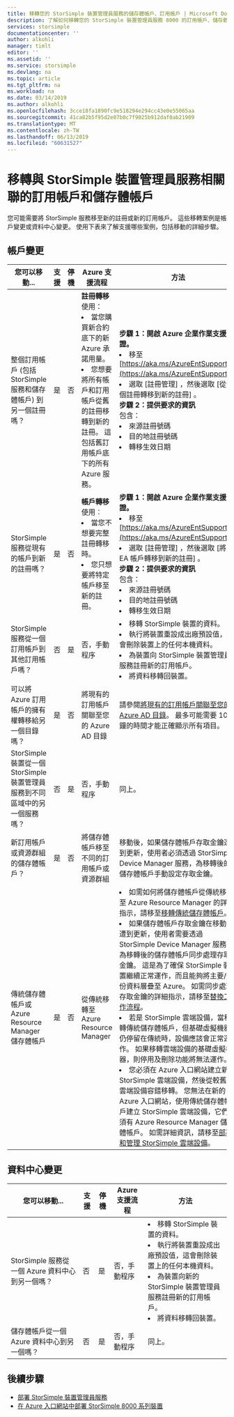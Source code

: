 ```yaml
---
title: 移轉您的 StorSimple 裝置管理員服務的儲存體帳戶、訂用帳戶 | Microsoft Docs
description: 了解如何移轉您的 StorSimple 裝置管理員服務 8000 的訂用帳戶、儲存體帳戶。
services: storsimple
documentationcenter: ''
author: alkohli
manager: timlt
editor: ''
ms.assetid: ''
ms.service: storsimple
ms.devlang: na
ms.topic: article
ms.tgt_pltfrm: na
ms.workload: na
ms.date: 03/14/2019
ms.author: alkohli
ms.openlocfilehash: 3cce18fa1890fc9e518294e294cc43e0e55065aa
ms.sourcegitcommit: 41ca82b5f95d2e07b0c7f9025b912daf0ab21909
ms.translationtype: MT
ms.contentlocale: zh-TW
ms.lasthandoff: 06/13/2019
ms.locfileid: "60631527"
---
```

# <a name="migrate-subscriptions-and-storage-accounts-associated-with-storsimple-device-manager-service"></a>移轉與 StorSimple 裝置管理員服務相關聯的訂用帳戶和儲存體帳戶

您可能需要將 StorSimple 服務移至新的註冊或新的訂用帳戶。 這些移轉案例是帳戶變更或資料中心變更。 使用下表來了解支援哪些案例，包括移動的詳細步驟。

## <a name="account-changes"></a>帳戶變更

| 您可以移動...| 支援| 停機| Azure 支援流程| 方法|
|-----|-----|-----|-----|-----|
| 整個訂用帳戶 (包括 StorSimple 服務和儲存體帳戶) 到另一個註冊嗎？ | 是       | 否       | **註冊轉移**<br>使用：<li>當您購買新合約底下的新 Azure 承諾用量。</li><li>您想要將所有帳戶和訂用帳戶從舊的註冊移轉到新的註冊。 這包括舊訂用帳戶底下的所有 Azure 服務。</li> | **步驟 1：開啟 Azure 企業作業支援票證。**<li>移至 [https://aka.ms/AzureEntSupport](https://aka.ms/AzureEntSupport)。</li><li> 選取 [註冊管理]  ，然後選取 [從一個註冊轉移到新的註冊]  。<br>**步驟 2：提供要求的資訊**<br>包含：<li>來源註冊號碼</li><li> 目的地註冊號碼</li><li>轉移生效日期|
| StorSimple 服務從現有的帳戶到新的註冊嗎？    | 是       | 否       | **帳戶轉移**<br>使用︰<li>當您不想要完整註冊轉移時。</li><li>您只想要將特定帳戶移至新的註冊。</li>| **步驟 1：開啟 Azure 企業作業支援票證。**<li>移至 [https://aka.ms/AzureEntSupport](https://aka.ms/AzureEntSupport)。</li><li>選取 [註冊管理]  ，然後選取 [將 EA 帳戶轉移到新的註冊]  。<br>**步驟 2：提供要求的資訊**<br>包含：<li>來源註冊號碼</li><li> 目的地註冊號碼</li><li>轉移生效日期|
| StorSimple 服務從一個訂用帳戶到其他訂用帳戶嗎？      | 否        |    是         | 否，手動程序|<li>移轉 StorSimple 裝置的資料。</li><li>執行將裝置重設成出廠預設值，這會刪除裝置上的任何本機資料。</li><li>為裝置向 StorSimple 裝置管理員服務註冊新的訂用帳戶。</li><li>將資料移轉回裝置。|
|可以將 Azure 訂用帳戶的擁有權轉移給另一個目錄嗎？ | 是       | 否       | 將現有的訂用帳戶關聯至您的 Azure AD 目錄 | 請參閱[將現有的訂用帳戶關聯至您的 Azure AD 目錄](../active-directory/fundamentals/active-directory-how-subscriptions-associated-directory.md)。 最多可能需要 10 分鐘的時間才能正確顯示所有項目。|
| StorSimple 裝置從一個 StorSimple 裝置管理員服務到不同區域中的另一個服務嗎？      | 否        | 是            | 否，手動程序 |同上。|
| 新訂用帳戶或資源群組的儲存體帳戶？     | 是        | 否             |將儲存體帳戶移至不同的訂用帳戶或資源群組 |移動後，如果儲存體帳戶存取金鑰遭到更新，使用者必須透過 StorSimple Device Manager 服務，為移轉後的儲存體帳戶手動設定存取金鑰。|
| 傳統儲存體帳戶或 Azure Resource Manager 儲存體帳戶      | 是        | 否             |從傳統移轉至 Azure Resource Manager |<li>如需如何將儲存體帳戶從傳統移轉至 Azure Resource Manager 的詳細指示，請移至[移轉傳統儲存體帳戶](../virtual-machines/windows/migration-classic-resource-manager-ps.md#step-62-migrate-a-storage-account)。</li><li> 如果儲存體帳戶存取金鑰在移動後遭到更新，使用者需要透過 StorSimple Device Manager 服務，為移轉後的儲存體帳戶同步處理存取金鑰。 這是為了確保 StorSimple 裝置繼續正常運作，而且能夠將主要/備份資料層疊至 Azure。 如需同步處理存取金鑰的詳細指示，請移至[替換工作流程](storsimple-8000-manage-storage-accounts.md#key-rotation-of-storage-accounts)。</li><li> 若是 StorSimple 雲端設備，當移轉傳統儲存體帳戶，但基礎虛擬機器仍停留在傳統時，設備應該會正常運作。 如果移轉雲端設備的基礎虛擬機器，則停用及刪除功能將無法運作。</li><li> 您必須在 Azure 入口網站建立新的 StorSimple 雲端設備，然後從較舊的雲端設備容錯移轉。 您無法在新的 Azure 入口網站，使用傳統儲存體帳戶建立 StorSimple 雲端設備，它們必須有 Azure Resource Manager 儲存體帳戶。 如需詳細資訊，請移至[部署和管理 StorSimple 雲端設備](storsimple-8000-cloud-appliance-u2.md)。</li>|

## <a name="datacenter-changes"></a>資料中心變更

| 您可以移動...| 支援|停機| Azure 支援流程| 方法|
|-----|-----|-----|-----|-----|
| StorSimple 服務從一個 Azure 資料中心到另一個嗎？ | 否 | 是 |否，手動程序  |<li>移轉 StorSimple 裝置的資料。</li><li>執行將裝置重設成出廠預設值，這會刪除裝置上的任何本機資料。</li><li>為裝置向新的 StorSimple 裝置管理員服務註冊新的訂用帳戶。</li><li>將資料移轉回裝置。|
| 儲存體帳戶從一個 Azure 資料中心到另一個嗎？ | 否 |是  |否，手動程序  | 同上。|

## <a name="next-steps"></a>後續步驟

* [部署 StorSimple 裝置管理員服務](storsimple-8000-manage-service.md)
* [在 Azure 入口網站中部署 StorSimple 8000 系列裝置](storsimple-8000-deployment-walkthrough-u2.md)
